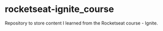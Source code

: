 # rocketseat-ignite_course
Repository to store content I learned from the Rocketseat course - Ignite.
